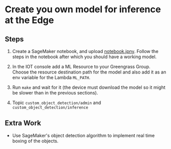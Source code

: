 # Create you own model for inference at the Edge

## Steps

1. Create a SageMaker notebook, and upload [notebook.jpny](./notebook.jpny). Follow the steps in the notebook after which you should have a working model.

1. In the IOT console add a ML Resource to your Greengrass Group. Choose the resource destination path for the model and also add it as an env variable for the Lambda `ML_PATH`.

1. Run `make` and wait for it (the device must download the model so it might be slower than in the previous sections).

1. Topic `custom_object_detection/admin` and `custom_object_detection/inference`

## Extra Work

- Use SageMaker's object detection algorithm to implement real time boxing of the objects.